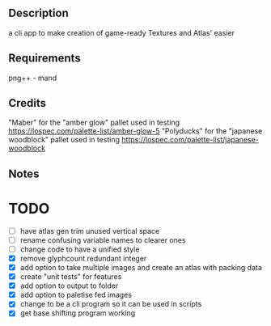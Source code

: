 ## Description 
a cli app to make creation of game-ready Textures and Atlas' easier
## Requirements 
png++ - mand
## Credits 
"Maber" for the "amber glow" pallet used in testing https://lospec.com/palette-list/amber-glow-5
"Polyducks" for the "japanese woodblock" pallet used in testing https://lospec.com/palette-list/japanese-woodblock
## Notes
# TODO
* [ ] have atlas gen trim unused vertical space
* [ ] rename confusing variable names to clearer ones
* [ ] change code to have a unified style
* [x] remove glyphcount redundant integer
* [x] add option to take multiple images and create an atlas with packing data
* [x] create "unit tests" for features
* [x] add option to output to folder
* [x] add option to paletise fed images
* [x] change to be a cli program so it can be used in scripts
* [x] get base shifting program working